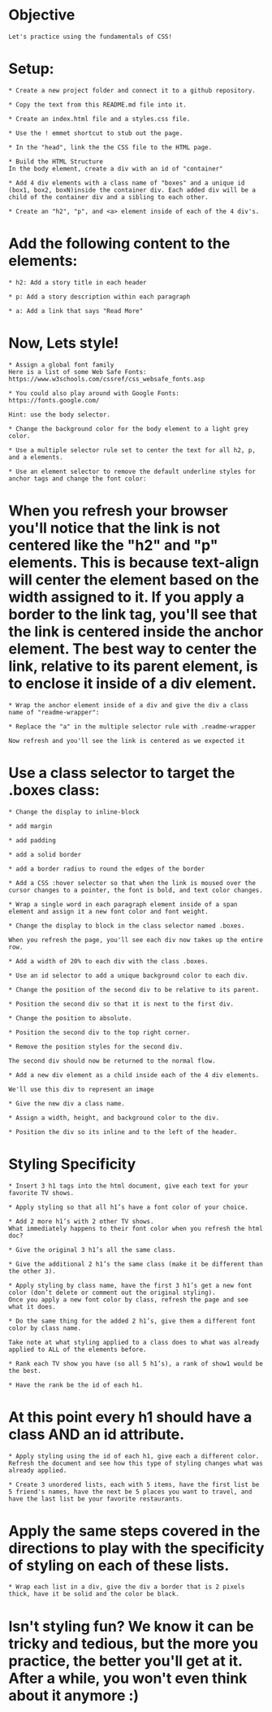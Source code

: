 # Objective

    Let's practice using the fundamentals of CSS!

# Setup:

    * Create a new project folder and connect it to a github repository. 

    * Copy the text from this README.md file into it.

    * Create an index.html file and a styles.css file.

    * Use the ! emmet shortcut to stub out the page.

    * In the "head", link the the CSS file to the HTML page.

    * Build the HTML Structure
    In the body element, create a div with an id of "container"

    * Add 4 div elements with a class name of "boxes" and a unique id (box1, box2, boxN)inside the container div. Each added div will be a child of the container div and a sibling to each other.

    * Create an "h2", "p", and <a> element inside of each of the 4 div's. 

# Add the following content to the elements: 

    * h2: Add a story title in each header

    * p: Add a story description within each paragraph

    * a: Add a link that says "Read More"

# Now, Lets style!

    * Assign a global font family
    Here is a list of some Web Safe Fonts: https://www.w3schools.com/cssref/css_websafe_fonts.asp

    * You could also play around with Google Fonts: https://fonts.google.com/

    Hint: use the body selector.

    * Change the background color for the body element to a light grey color.

    * Use a multiple selector rule set to center the text for all h2, p, and a elements.

    * Use an element selector to remove the default underline styles for anchor tags and change the font color:

# When you refresh your browser you'll notice that the link is not centered like the "h2" and "p" elements. This is because text-align will center the element based on the width assigned to it. If you apply a border to the link tag, you'll see that the link is centered inside the anchor element. The best way to center the link, relative to its parent element, is to enclose it inside of a div element.

    * Wrap the anchor element inside of a div and give the div a class name of "readme-wrapper":

    * Replace the "a" in the multiple selector rule with .readme-wrapper

    Now refresh and you'll see the link is centered as we expected it

# Use a class selector to target the .boxes class:

    * Change the display to inline-block

    * add margin

    * add padding

    * add a solid border

    * add a border radius to round the edges of the border

    * Add a CSS :hover selector so that when the link is moused over the cursor changes to a pointer, the font is bold, and text color changes.

    * Wrap a single word in each paragraph element inside of a span element and assign it a new font color and font weight.

    * Change the display to block in the class selector named .boxes.

    When you refresh the page, you'll see each div now takes up the entire row.

    * Add a width of 20% to each div with the class .boxes.

    * Use an id selector to add a unique background color to each div.

    * Change the position of the second div to be relative to its parent.

    * Position the second div so that it is next to the first div.

    * Change the position to absolute.

    * Position the second div to the top right corner.

    * Remove the position styles for the second div.

    The second div should now be returned to the normal flow.

    * Add a new div element as a child inside each of the 4 div elements.

    We'll use this div to represent an image

    * Give the new div a class name.

    * Assign a width, height, and background color to the div.

    * Position the div so its inline and to the left of the header.

# Styling Specificity

    * Insert 3 h1 tags into the html document, give each text for your favorite TV shows.

    * Apply styling so that all h1’s have a font color of your choice.

    * Add 2 more h1’s with 2 other TV shows. 
    What immediately happens to their font color when you refresh the html doc?

    * Give the original 3 h1’s all the same class.

    * Give the additional 2 h1’s the same class (make it be different than the other 3).

    * Apply styling by class name, have the first 3 h1’s get a new font color (don’t delete or comment out the original styling).
    Once you apply a new font color by class, refresh the page and see what it does.

    * Do the same thing for the added 2 h1’s, give them a different font color by class name.

    Take note at what styling applied to a class does to what was already applied to ALL of the elements before.

    * Rank each TV show you have (so all 5 h1’s), a rank of show1 would be the best.

    * Have the rank be the id of each h1. 

# At this point every h1 should have a class AND an id attribute.

    * Apply styling using the id of each h1, give each a different color. Refresh the document and see how this type of styling changes what was already applied.

    * Create 3 unordered lists, each with 5 items, have the first list be 5 friend's names, have the next be 5 places you want to travel, and have the last list be your favorite restaurants.

# Apply the same steps covered in the directions to play with the specificity of styling on each of these lists.

    * Wrap each list in a div, give the div a border that is 2 pixels thick, have it be solid and the color be black.

# Isn't styling fun? We know it can be tricky and tedious, but the more you practice, the better you'll get at it. After a while, you won't even think about it anymore :)